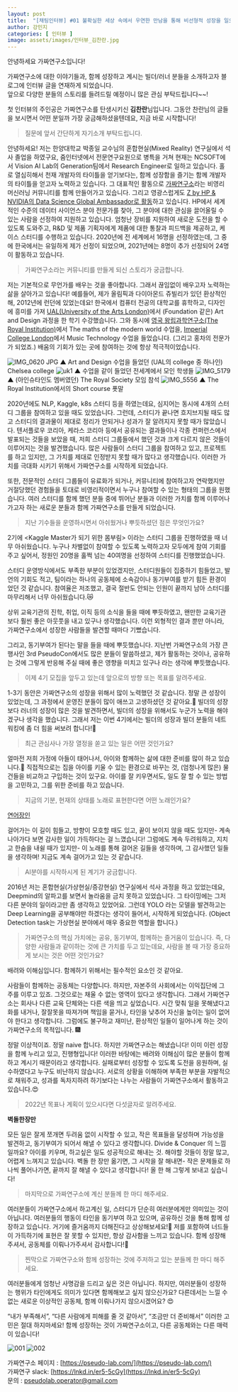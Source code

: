 ```yaml
---
layout: post
title:  "[채팅인터뷰] #01 불확실한 세상 속에서 우연한 만남을 통해 비선형적 성장을 일으키는 함께개발자 김찬란"
author: 강민지
categories: [ 인터뷰 ]
image: assets/images/인터뷰_김찬란.jpg
---
```


안녕하세요 가짜연구소입니다!  

가짜연구소에 대한 이야기들과, 함께 성장하고 계시는 빌더/러너 분들을 소개하고자 블로그에 인터뷰 글을 연재하게 되었습니다.  
앞으로 다양한 분들의 스토리를 들려드릴 예정이니 많은 관심 부탁드립니다~~!

첫 인터뷰의 주인공은 가짜연구소를 탄생시키신 **김찬란**님입니다. 그동안 찬란님의 글들을 보시면서 어떤 분일까 가장 궁금해하셨을텐데요, 지금 바로 시작합니다!


>질문에 앞서 간단하게 자기소개 부탁드립니다.

안녕하세요! 저는 한양대학교 박종일 교수님의 혼합현실(Mixed Reality) 연구실에서 석사 졸업을 하였구요, 줌인터넷에서 전문연구요원으로 병특을 거쳐 현재는 NCSOFT에서 Vision AI Lab의 Generation팀에서 Research Engineer로 일하고 있습니다.
홀로 열심히해서 천재 개발자의 타이틀을 얻기보다는, 함께 성장함을 즐기는 함께 개발자의 타이틀을 얻고자 노력하고 있습니다. 그 대표적인 활동으로 [가짜연구소](https://pseudo-lab.com/)라는 비영리 머신러닝 커뮤니티를 함께 만들어가고 있습니다.
그리고 영광스럽게도 [Z by HP & NVIDIA의 Data Science Global Ambassador로 활동](https://datascience.hp.com/us/en/our-ambassadors.html)하고 있습니다. HP에서 세계적인 수준의 데이터 사이언스 분야 전문가를 찾아, 그 분야에 대한 관심을 끌어올릴 수 있는 사람을 선정하여 지원하고 있습니다. 엄청난 장비를 지원하여 새로운 도전을 할 수 있도록 도와주고, R&D 및 제품 기획자에게 제품에 대한 통찰과 피드백을 제공하고, 케이스 스터디를 수행하고 있습니다. 2020년에 전 세계에서 16명을 선정하였는데, 그 중에 한국에서는 유일하게 제가 선정이 되었으며, 2021년에는 8명이 추가 선정되어 24명이 활동하고 있습니다.



>가짜연구소라는 커뮤니티를 만들게 되신 스토리가 궁금합니다.

저는 기본적으로 무언가를 배우는 것을 좋아합니다. 그래서 끊임없이 배우고자 노력하는 삶을 살아가고 있습니다! 예를들어, 제가 올림픽과 다이아몬드 쥬빌리가 있던 환상적인 해, 2012년에 런던에 있었는데요! 한국에서 컴퓨터 전공의 대학교를 휴학하고, 디자인에 흥미를 가져 [UAL(University of the Arts London)](https://www.arts.ac.uk/)에서 (Foundation 같은) Art and Design 과정을 한 학기 수강했습니다. 그와 동시에 [영국 왕립과학연구소(The Royal Institution)](https://www.rigb.org/)에서 The maths of the modern world 수업을,  [Imperial College London](https://www.imperial.ac.uk/)에서 Music Technology 수업을 들었습니다. (그리고 홍차의 전문가가 되었죠.) 배움의 기회가 있는 곳에 참여하는 것에 항상 적극적이었습니다.

![IMG_0620 JPG](https://user-images.githubusercontent.com/71136942/153829304-d9d9b3eb-dd80-41be-a338-ea00e29412d8.jpg)
▲ Art and Design 수업을 들었던 (UAL의 college 중 하나인) Chelsea college
![uk1](https://user-images.githubusercontent.com/71136942/153829356-521e35b3-2566-4bd6-aac1-e6e33396f5b6.png)
▲ 수업을 같이 들었던 전세계에서 모인 학생들
![IMG_5179](https://user-images.githubusercontent.com/71136942/153829374-c597bb16-d64f-4b02-b8ee-1fe5ca7c98bd.jpg)
▲ (아인슈타인도 멤버였던) The Royal Society 모임 참석
![IMG_5556](https://user-images.githubusercontent.com/71136942/153829386-967a9659-e76d-4b2c-8991-e37f28b170e8.jpg)
▲ The Royal Institution에서의 Short course 푯말

2020년에도 NLP, Kaggle, k8s 스터디 등을 하였는데요, 심지어는 동시에 4개의 스터디 그룹을 참여하고 있을 때도 있었습니다. 그런데, 스터디가 끝나면 흐지브지될 때도 많고 스터디의 결과물이 제대로 정리가 안되거나 성과가 잘 알려지지 못할 때가 많았습니다. 텐서플로우 코리아, 케라스 코리아 등에서 공유되는 결과들이나 각종 컨퍼런스에서 발표되는 것들을 보았을 때, 저희 스터디 그룹들에서 했던 것과 크게 다르지 않은 것들이 이루어지는 것을 발견했습니다. 많은 사람들이 스터디 그룹을 참여하고 있고, 프로젝트를 하고 있지만, 그 가치를 제대로 인정받지 못할 때가 많다고 생각했습니다. 이러한 가치를 극대화 시키기 위해서 가짜연구소를 시작하게 되었습니다.

또한, 전문적인 스터디 그룹들이 유료화가 되거나, 커뮤니티에 참여하고자 연락했지만 거절당했던 경험들을 토대로 비영리적이면서 누구나 참여할 수 있는 형태의 그룹을 원했습니다. 여러 스터디를 함께 했던 분들 중에 뛰어난 분들과 이러한 가치를 함께 이루어나가고자 하는 새로운 분들과 함께 가짜연구소를 만들게 되었습니다.



>지난 기수들을 운영하시면서 아쉬웠거나 뿌듯하셨던 점은 무엇인가요?

2기에 <Kaggle Master가 되기 위한 몸부림> 이라는 스터디 그룹을 진행하였을 때 너무 아쉬웠습니다. 누구나 차별없이 참여할 수 있도록 노력하고자 모두에게 참여 기회를 주고 싶어서, 정원인 20명을 훌쩍 넘는 40여명을 선정하여 스터디를 진행했었습니다.

스터디 운영방식에서도 부족한 부분이 있었겠지만, 스터디원들이 집중하기 힘들었고, 발언의 기회도 적고, 팀이라는 하나의 공동체에 소속감이나 동기부여를 받기 힘든 환경이었던 것 같습니다. 참여율은 저조했고, 결국 절반도 안되는 인원이 끝까지 남아 스터디를 마무리해서 너무 아쉬웠습니다.😿

상위 교육기관의 진학, 취업, 이직 등의 소식을 들을 때에 뿌듯하였고, 왠만한 교육기관보다 훨씬 좋은 아웃풋을 내고 있구나 생각했습니다. 이런 외형적인 결과 뿐만 아니라, 가짜연구소에서 성장한 사람들을 발견할 때마다 기뻤습니다.

그리고, 동기부여가 된다는 말을 들을 때에 뿌듯했습니다. 지난번 가짜연구소의 가장 큰 행사인 3rd PseudoCon에서도 많은 분들이 말씀하셨고, 제가 활동하는 것이나, 공유하는 것에 그렇게 반응해 주실 때에 좋은 영향을 미치고 있구나 라는 생각에 뿌듯했습니다.



>이제 4기 모집을 앞두고 있는데 앞으로의 방향 또는 목표를 알려주세요.

1-3기 동안은 가짜연구소의 성장을 위해서 많이 노력했던 것 같습니다. 정말 큰 성장이 있었는데, 그 과정에서 운영진 분들이 많이 애쓰고 고생하셨던 것 같아요.🙏 빌더의 성장보다 러너의 성장이 많은 것을 발견하면서, 빌더의 성장을 위해서도 누군가 노력을 해야겠구나 생각을 했습니다. 그래서 저는 이번 4기에서는 빌더의 성장과 빌더 분들의 네트워킹에 좀 더 힘을 써보려 합니다!🧙



>최근 관심사나 가장 열정을 쏟고 있는 일은 어떤 것인가요?

얼마전 저희 가정에 아들이 태어나서, 아이와 함께하는 삶에 대한 준비를 많이 하고 있습니다.👶 직접적으로는 집을 아이를 키울 수 있는 환경으로 바꾸는 것, (엄청나게 많은) 물건들을 비교하고 구입하는 것이 있구요. 아이를 잘 키우면서도, 일도 잘 할 수 있는 방법을 고민하고, 그를 위한 준비를 하고 있습니다.



>지금의 기분, 현재의 상태를 노래로 표현한다면 어떤 노래인가요?

[연어장인](https://www.youtube.com/watch?v=CCRM95v8uUg)

걸어가는 이 길이 힘들고, 방향이 모호할 때도 있고, 끝이 보이지 않을 때도 있지만- 계속 나아가다 보면 감사한 일이 가득하다는 걸 느꼈습니다! 그럼에도 계속 두려워하고, 지치고 한숨을 내쉴 때가 있지만- 이 노래를 통해 걸어온 길들을 생각하며, 그 감사했던 일들을 생각하며! 지금도 계속 걸어가고 있는 것 같습니다.



>AI분야를 시작하시게 된 계기가 궁금합니다.

2016년 저는 혼합현실(가상현실/증강현실) 연구실에서 석사 과정을 하고 있었는데요, Deepmind의 알파고를 보면서 놀라움을 금치 못하고 있었습니다. 그 타이밍에는 그저 다른 분야의 일이라고만 좀 생각하고 있었어요. 그런데 YOLO 라는 모델을 발견하고는 Deep Learning을 공부해야만 하겠다는 생각이 들어서, 시작하게 되었습니다. (Object Detection task는 가상현실 분야에서 매우 중요한 역할을 합니다.)



>가짜연구소의 핵심 가치에는 공유, 동기부여, 함께하는 즐거움이 있습니다. 즉, 다양한 사람들과 같이하는 것에 큰 가치를 두고 있는데요, 사람을 볼 때 가장 중요하게 보시는 것은 어떤 것인가요?

배려와 이해심입니다. 함께하기 위해서는 필수적인 요소인 것 같아요. 

사람들이 함께하는 공동체는 다양합니다. 하지만, 자본주의 사회에서는 이익집단에 그 주를 이루고 있죠. 그것으로는 채울 수 없는 영역이 있다고 생각합니다. 그래서 가짜연구소는 회사나 다른 교육 단체와는 다른 색을 띄고 싶었습니다. 시간 맞춰 일을 못해냈다고 화를 내거나, 잘잘못을 따져가며 책임을 묻거나, 타인을 낮추어 자신을 높이는 일이 없어야 한다고 생각합니다. 그럼에도 불구하고 재미난, 환상적인 일들이 일어나게 하는 것이 가짜연구소의 목적입니다. 🎆

정말 이상적이죠. 정말 naive 합니다. 하지만 가짜연구소는 해냈습니다! 이미 이런 성장을 함께 누리고 있고, 진행형입니다! 이러한 바탕에는 배려와 이해심이 많은 분들이 함께하고 계시기 때문이라고 생각합니다. 실패로부터 성장할 수 있도록 도전을 응원하며, 실수하였다고 누구도 비난하지 않습니다. 서로의 상황을 이해하며 부족한 부분을 자발적으로 채워주고, 성과를 독차지하려 하기보다는 나누는 사람들이 가짜연구소에서 활동하고 있습니다.😍



>2022년 목표나 계획이 있으시다면 다섯글자로 알려주세요.

**벽돌한장만**

모든 일은 잘게 쪼개면 두려움 없이 시작할 수 있고, 작은 목표들을 달성하며 가능성을 발견하고, 동기부여가 되어서 해낼 수 있다고 생각합니다. Divide & Conquer 의 느낌일까요? 아이를 키우며, 하고싶은 일도 성공적으로 해내는 것. 해야할 것들이 정말 많고, 어렵게 느껴지고 있습니다. 벽돌 한 장만 옮기면, 그 시작을 잘 해내면- 작은 문제들로 하나씩 풀어나가면, 끝까지 잘 해낼 수 있다고 생각합니다! 올 한 해 그렇게 보내고 싶습니다!



>마지막으로 가짜연구소에 계신 분들께 한 마디 해주세요.

여러분들이 가짜연구소에서 하고계신 일, 스터디가 단순히 여러분에게만 의미있는 것이 아닙니다. 여러분들의 행동이 타인을 동기부여 하고 있으며, 공유하신 것을 통해 함께 성장하고 있습니다. 거기에 즐거움까지 더해진다고 상상해보세요!🤩 저를 포함하여 너드들이 가득하기에 표현은 잘 못할 수 있지만, 항상 감사함을 느끼고 있습니다. 함께 성장해주셔서, 공동체를 이뤄나가주셔서 감사합니다!🏅



>찐막으로 가짜연구소와 함께 성장하는 것에 주저하고 있는 분들께 한 마디 해주세요.

여러분들에게 엄청난 사명감을 드리고 싶은 것은 아닙니다. 하지만, 여러분들이 성장하는 행위가 타인에게도 의미가 있다면 함께해보고 싶지 않으신가요? 다른데서는 느낄 수 없는 새로운 이상적인 공동체, 함께 이뤄나가지 않으시겠어요? 😍

“내가 부족해서”, “다른 사람에게 피해를 줄 것 같아서”, “조금만 더 준비해서” 이러한 고민은 절대 하지마세요! 함께 성장하는 것이 가짜연구소이고, 다른 공동체와는 다른 매력이 있습니다!



![001](https://user-images.githubusercontent.com/71136942/153827861-aa3b877b-d6b5-46b8-b6a0-29853d5f0c40.png)
![002](https://user-images.githubusercontent.com/71136942/153827929-06f36957-c7d3-4a41-b015-1ae8a63d85ac.png)




가짜연구소 페이지 : [https://pseudo-lab.com/](https://pseudo-lab.com/)  
가짜연구 slack: [https://lnkd.in/er5-5cGy](https://lnkd.in/er5-5cGy)  
문의 : pseudolab.operator@gmail.com
